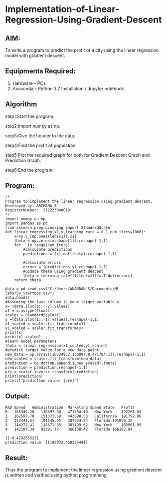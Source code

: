 # Implementation-of-Linear-Regression-Using-Gradient-Descent

## AIM:
To write a program to predict the profit of a city using the linear regression model with gradient descent.

## Equipments Required:
1. Hardware – PCs
2. Anaconda – Python 3.7 Installation / Jupyter notebook

## Algorithm
step1:Start the program.

step2:Import numpy as np.

step3:Give the header to the data.

step4:Find the profit of population.

step5:Plot the required graph for both for Gradient Descent Graph and Prediction Graph.

step6:End the program.
## Program:
```
/*
Program to implement the linear regression using gradient descent.
Developed by: ARCHANA S
RegisterNumber:  212223040019
*/
import numpy as np
import pandas as pd
from sklearn.preprocessing import StandardScaler
def linear_regression(x1,y,learning_rate = 0.1,num_iters=1000):
    x=np.c_[np.ones(len(x1)),x1]
    theta = np.zeros(x.shape[1]).reshape(-1,1)
    for _ in range(num_iters):                    
        #calculate predictions
        predictions = (x).dot(theta).reshape(-1,1)
                     
        #calculate errors
        errors = (predictions-y).reshape(-1,1)
        #update theta using gradient descent
        theta-= learning_rate*(1/len(x1))*x.T.dot(errors)
    return theta

data = pd.read_csv("C:/Users/ANANDAN S/Documents/ML labs/50_Startups.csv")
data.head()
#Assuming the last column is your target variable y
x= (data.iloc[1:,:-2].values)
x1 = x.astype(float)
scaler = StandardScaler()
y =(data.iloc[1:,-1].values).reshape(-1,1)
x1_scaled = scaler.fit_transform(x1)
y1_scaled = scaler.fit_transform(y)
print(x)
print(x1_scaled)
#learn model parameters
theta = linear_regression(x1_scaled,y1_scaled)
#predict target value for a new data point
new_data = np.array([165349.2,136897.8,471784.1]).reshape(-1,1)
new_scaled = scaler.fit_transform(new_data)
prediction = np.dot(np.append(1,new_scaled),theta)
prediction = prediction.reshape(-1,1)
pre = scaler.inverse_transform(prediction)
print(prediction)
print(f"prediction value: {pre}")
```

## Output:
```
R&D Spend	Administration	Marketing Spend	State	Profit
0	165349.20	136897.80	471784.10	New York	192261.83
1	162597.70	151377.59	443898.53	California	191792.06
2	153441.51	101145.55	407934.54	Florida	191050.39
3	144372.41	118671.85	383199.62	New York	182901.99
4	142107.34	91391.77	366168.42	Florida	166187.94

[[-0.42925552]]
prediction value: [[192932.45813544]]
```
## Result:
Thus the program to implement the linear regression using gradient descent is written and verified using python programming.
